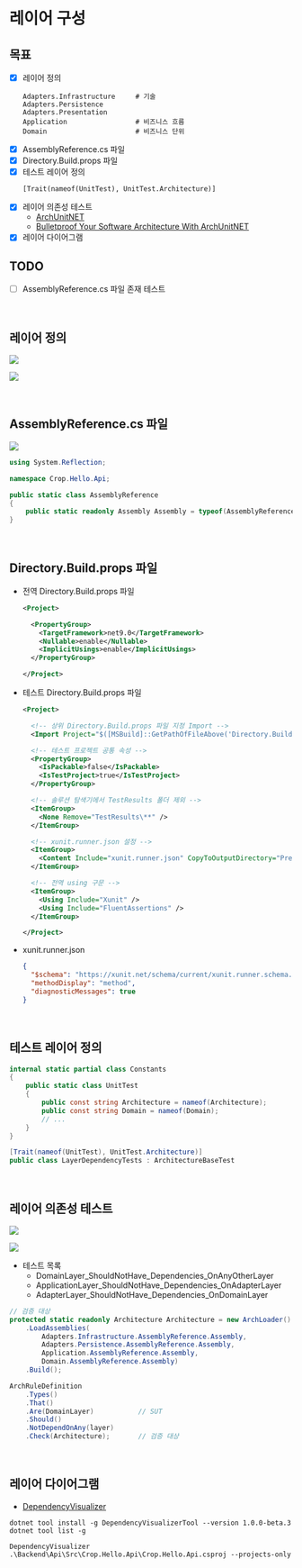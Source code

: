 # 레이어 구성

## 목표
- [x] 레이어 정의
  ```shell
  Adapters.Infrastructure     # 기술
  Adapters.Persistence
  Adapters.Presentation
  Application                 # 비즈니스 흐름
  Domain                      # 비즈니스 단위
  ```
- [x] AssemblyReference.cs 파일  
- [x] Directory.Build.props 파일
- [x] 테스트 레이어 정의
  ```shell
  [Trait(nameof(UnitTest), UnitTest.Architecture)]
  ```
- [x] 레이어 의존성 테스트
  - [ArchUnitNET](https://github.com/TNG/ArchUnitNET)
  - [Bulletproof Your Software Architecture With ArchUnitNET](https://www.youtube.com/watch?v=R_srbvA6IQM)
- [x] 레이어 다이어그램

## TODO
- [ ] AssemblyReference.cs 파일 존재 테스트

<br/>

## 레이어 정의
![](./.images/Architecture.Layers.png)

![](./.images/Architecture.Diagram.png)

<br/>

## AssemblyReference.cs 파일

![](./.images/AssemblyReference.png)

```cs
using System.Reflection;

namespace Crop.Hello.Api;

public static class AssemblyReference
{
    public static readonly Assembly Assembly = typeof(AssemblyReference).Assembly;
}
```

<br/>

## Directory.Build.props 파일
- 전역 Directory.Build.props 파일
  ```xml
  <Project>
  
    <PropertyGroup>
      <TargetFramework>net9.0</TargetFramework>
      <Nullable>enable</Nullable>
      <ImplicitUsings>enable</ImplicitUsings>
    </PropertyGroup>
  
  </Project>
  ```
- 테스트 Directory.Build.props 파일
  ```xml
  <Project>
  
    <!-- 상위 Directory.Build.props 파일 지정 Import -->
    <Import Project="$([MSBuild]::GetPathOfFileAbove('Directory.Build.props', '$(MSBuildThisFileDirectory)../'))" />
  
    <!-- 테스트 프로젝트 공통 속성 -->
    <PropertyGroup>
      <IsPackable>false</IsPackable>
      <IsTestProject>true</IsTestProject>
    </PropertyGroup>
  
    <!-- 솔루션 탐색기에서 TestResults 폴더 제외 -->
    <ItemGroup>
      <None Remove="TestResults\**" />
    </ItemGroup>
  
    <!-- xunit.runner.json 설정 -->
    <ItemGroup>
      <Content Include="xunit.runner.json" CopyToOutputDirectory="PreserveNewest" />
    </ItemGroup>
  
    <!-- 전역 using 구문 -->
    <ItemGroup>
      <Using Include="Xunit" />
      <Using Include="FluentAssertions" />
    </ItemGroup>
  
  </Project>
  ```
- xunit.runner.json
  ```json
  {
    "$schema": "https://xunit.net/schema/current/xunit.runner.schema.json",
    "methodDisplay": "method",
    "diagnosticMessages": true
  }
  ```

<br/>

## 테스트 레이어 정의
```cs
internal static partial class Constants
{
    public static class UnitTest
    {
        public const string Architecture = nameof(Architecture);
        public const string Domain = nameof(Domain);
        // ...
    }
}

[Trait(nameof(UnitTest), UnitTest.Architecture)]
public class LayerDependencyTests : ArchitectureBaseTest
```

<br/>

## 레이어 의존성 테스트

![](./.images/Architecture.TestSolution.png)

![](./.images/Architecture.Tests.png)

- 테스트 목록
  - DomainLayer_ShouldNotHave_Dependencies_OnAnyOtherLayer
  - ApplicationLayer_ShouldNotHave_Dependencies_OnAdapterLayer
  - AdapterLayer_ShouldNotHave_Dependencies_OnDomainLayer

```cs
// 검증 대상
protected static readonly Architecture Architecture = new ArchLoader()
    .LoadAssemblies(
        Adapters.Infrastructure.AssemblyReference.Assembly,
        Adapters.Persistence.AssemblyReference.Assembly,
        Application.AssemblyReference.Assembly,
        Domain.AssemblyReference.Assembly)
    .Build();

ArchRuleDefinition
    .Types()
    .That()
    .Are(DomainLayer)           // SUT
    .Should()
    .NotDependOnAny(layer)
    .Check(Architecture);       // 검증 대상
```

<br/>

## 레이어 다이어그램
- [DependencyVisualizer](https://github.com/nkolev92/DependencyVisualizer)


```shell
dotnet tool install -g DependencyVisualizerTool --version 1.0.0-beta.3
dotnet tool list -g

DependencyVisualizer .\Backend\Api\Src\Crop.Hello.Api\Crop.Hello.Api.csproj --projects-only
```